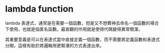 # lambda function

lambda 表達式，通常是在需要一個函數，但是又不想費神去命名一個函數的場合下使用，也就是指匿名函數。最直觀的作用就是使得代碼變得異常簡潔。 

其重要意義是可以在表達式當中直接定義一個函數，而不需要將定義函數和表達式分開，這樣有助於將邏輯用更緊湊的方式表達出來。

